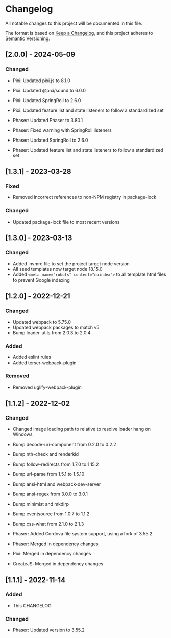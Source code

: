 # Changelog

All notable changes to this project will be documented in this file.

The format is based on [Keep a Changelog](https://keepachangelog.com/en/1.0.0/),
and this project adheres to [Semantic Versioning](https://semver.org/spec/v2.0.0.html).

## [2.0.0] - 2024-05-09

### Changed

- Pixi: Updated pixi.js to 8.1.0
- Pixi: Updated @pixi/sound to 6.0.0
- Pixi: Updated SpringRoll to 2.6.0
- Pixi: Updated feature list and state listeners to follow a standardized set

- Phaser: Updated Phaser to 3.80.1
- Phaser: Fixed warning with SpringRoll listeners
- Phaser: Updated SpringRoll to 2.6.0
- Phaser: Updated feature list and state listeners to follow a standardized set


## [1.3.1] - 2023-03-28

### Fixed

- Removed incorrect references to non-NPM registry in package-lock

### Changed

- Updated package-lock file to most recent versions

## [1.3.0] - 2023-03-13

### Changed

- Added .nvmrc file to set the project target node version
- All seed templates now target node 18.15.0
- Added `<meta name="robots" content="noindex">` to all template html files to prevent Google indexing

## [1.2.0] - 2022-12-21

### Changed

- Updated webpack to 5.75.0
- Updated webpack packages to match v5
- Bump loader-utils from 2.0.3 to 2.0.4

### Added

- Added eslint rules
- Added terser-webpack-plugin

### Removed

- Removed uglify-webpack-plugin

## [1.1.2] - 2022-12-02

### Changed

- Changed image loading path to relative to resolve loader hang on Windows
- Bump decode-uri-component from 0.2.0 to 0.2.2
- Bump nth-check and renderkid
- Bump follow-redirects from 1.7.0 to 1.15.2
- Bump url-parse from 1.5.1 to 1.5.10
- Bump ansi-html and webpack-dev-server
- Bump ansi-regex from 3.0.0 to 3.0.1
- Bump minimist and mkdirp
- Bump eventsource from 1.0.7 to 1.1.2
- Bump css-what from 2.1.0 to 2.1.3

- Phaser: Added Cordova file system support, using a fork of 3.55.2
- Phaser: Merged in dependency changes

- Pixi:  Merged in dependency changes

- CreateJS:  Merged in dependency changes


## [1.1.1] - 2022-11-14

### Added

- This CHANGELOG

### Changed

- Phaser: Updated version to 3.55.2


